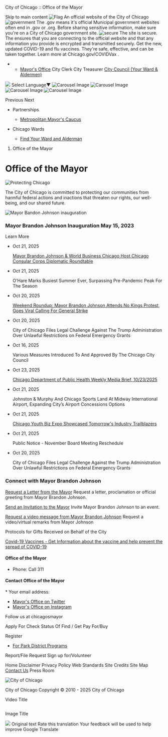 City of Chicago :: Office of the Mayor


Skip to main content
![Flag](https://www.chicago.gov/content/dam/city/cds/safari-pinned-tab.svg)
An official website of the City of Chicago
![government](https://www.chicago.gov/content/dam/city/cds/icon-dot-gov.svg)
The .gov means it's official
Municipal government websites often end in .gov or .org. Before sharing sensitive information, make sure you're on a City of Chicago government site.
![secure](https://www.chicago.gov/content/dam/city/cds/icon-https.svg)
The site is secure.
The
ensures that you are connecting to the official website and that any information you provide is encrypted and transmitted securely.
Get the new, updated COVID-19 and flu vaccines. They're safe, effective, and can be taken together. Learn more at
Chicago.gov/COVIDVax
.

* + [Mayor's Office](https://www.chicago.gov/city/en/depts/mayor.html)
    City Clerk
    City Treasurer
    [City Council (Your Ward & Aldermen)](https://www.chicago.gov/city/en/about/council.html)

![](https://www.google.com/images/cleardot.gif)
Select Language​▼
![Carousel Image](https://www.chicago.gov/content/dam/city/homepage/HomepageBanners/2018/2018May.jpg)
![Carousel Image](https://www.chicago.gov/content/dam/city/homepage/HomepageBanners/2018/2018Spring.jpg)
![Carousel Image](https://www.chicago.gov/content/dam/city/homepage/HomepageBanners/2018/FallBanner.2018.png)
![Carousel Image](https://www.chicago.gov/content/dam/city/homepage/HomepageBanners/2018/WinterBanner.2018.png)

Previous
Next

* Partnerships

  + [Metropolitan Mayor's Caucus](http://www.mayorscaucus.org/ "Metropolitan Mayor's Caucus")
* Chicago Wards

  + [Find Your Ward and Alderman](https://www.chicago.gov/city/en/depts/mayor/iframe/lookup_ward_and_alderman.html "Find Your Ward and Alderman")

1. Office of the Mayor

Office of the Mayor
===================

![Protecting Chicago](https://www.chicago.gov/content/dam/city/depts/mayor/ProtectingChicago/Protecting%20Chicago%20200x200.png)

The City of Chicago is committed to protecting our communities from harmful federal actions and inactions that threaten our rights, our well-being, and our shared future.

![Mayor Bandon Johnson inauguration](https://www.chicago.gov/content/dam/city/depts/mayor/MayorBrandonJohnson/MBJ_UIC_20230515_1.jpg)

### Mayor Brandon Johnson Inauguration May 15, 2023

Learn More

* Oct 21, 2025

  [Mayor Brandon Johnson & World Business Chicago Host Chicago Consular Corps Diplomatic Roundtable](https://www.chicago.gov/content/city/en/depts/mayor/press_room/press_releases/2025/october/consular-corps-diplomatic-roundtable.html)
* Oct 21, 2025

  O’Hare Marks Busiest Summer Ever, Surpassing Pre-Pandemic Peak For The Season
* Oct 20, 2025

  [Weekend Roundup: Mayor Brandon Johnson Attends No Kings Protest, Goes Viral Calling For General Strike](https://www.chicago.gov/content/city/en/depts/mayor/press_room/press_releases/2025/october/weekend-roundup-no-kings.html)
* Oct 20, 2025

  City of Chicago Files Legal Challenge Against The Trump Administration Over Unlawful Restrictions on Federal Emergency Grants
* Oct 16, 2025

  Various Measures Introduced To And Approved By The Chicago City Council

* Oct 23, 2025

  [Chicago Department of Public Health Weekly Media Brief, 10/23/2025](https://www.chicago.gov/content/city/en/depts/cdph/provdrs/health_protection_and_response/news/2025/oct/cdph-weekly-media-brief-10-23-2025.html)
* Oct 21, 2025

  Johnston & Murphy And Chicago Sports Land At Midway International Airport, Expanding City’s Airport Concessions Options
* Oct 21, 2025

  [Chicago Youth Biz Expo Showcased Tomorrow's Industry Trailblazers](https://www.chicago.gov/content/city/en/depts/bacp/provdrs/business_support_tools/news/2025/october/chicagoyouthbizexpo.html)
* Oct 21, 2025

  Public Notice - November Board Meeting Reschedule
* Oct 20, 2025

  City of Chicago Files Legal Challenge Against the Trump Administration Over Unlawful Restrictions on Federal Emergency Grants

### Connect with Mayor Brandon Johnson

[Request a Letter from the Mayor](https://webapps1.cityofchicago.org/eforms/org/cityofchicago/moletterrequest/index.jsp)
Request a letter, proclamation or official greeting from Mayor Brandon Johnson.

[Send an Invitation to the Mayor](https://www.cityofchicago.org/city/en/depts/mayor/provdrs/special_prog/svcs/invitation_for_themayor.html)
Invite Mayor Brandon Johnson to an event.

[Request a video message from Mayor Brandon Johnson](https://webapps1.chicago.gov/eforms/videorecorder)
Request a video/virtual remarks from Mayor Johnson

Protocols for Gifts Received on Behalf of the City

[Covid-19 Vaccines - Get Information about the vaccine and help prevent the spread of COVID-19](https://www.chicago.gov/content/city/en/depts/cdph/supp_info/infectious/respiratory-illness/covid-19-home.html "Covid-19 Vaccines")

#### Office of the Mayor

* Phone:
  Call 311

#### Contact Office of the Mayor

\* Your email address:

* [Mayor's Office on Twitter](https://twitter.com/chicagosmayor)
* [Mayor's Office on Instagram](https://www.instagram.com/chicagosmayor/)

Follow us at chicagosmayor

Apply For
Check Status Of
Find / Get
Pay For/Buy

Register

* [For Park District Programs](https://www.chicago.gov/content/city/en/depts/other/provdrs/cpd/svcs/register_for_parkdistrictprogramsonline.html "For Park District Programs")

Report/File
Request
Sign up for/Volunteer


Home
Disclaimer
Privacy Policy
Web Standards
Site Credits
Site Map
[Contact Us](https://www.chicago.gov/city/en/general/contact.html)
Press Room

![City of Chicago](https://www.chicago.gov/content/dam/city/cds/city_seal_clr.png)

City of Chicago
Copyright © 2010 - 2025 City of Chicago





Video Title

![]()

Image Title


![](https://fonts.gstatic.com/s/i/productlogos/translate/v14/24px.svg)
Original text
Rate this translation
Your feedback will be used to help improve Google Translate